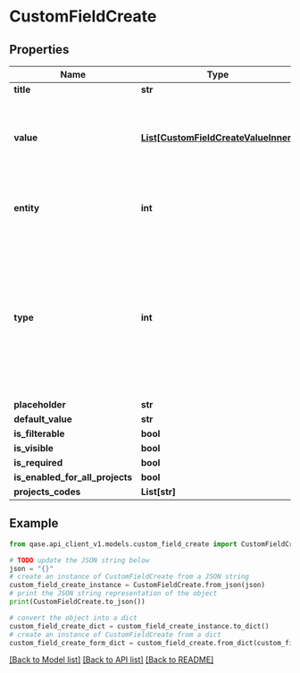 # CustomFieldCreate


## Properties

Name | Type | Description | Notes
------------ | ------------- | ------------- | -------------
**title** | **str** |  | 
**value** | [**List[CustomFieldCreateValueInner]**](CustomFieldCreateValueInner.md) | Required if type one of: 3 - selectbox; 5 - radio; 6 - multiselect;  | [optional] 
**entity** | **int** | Possible values: 0 - case; 1 - run; 2 - defect;  | 
**type** | **int** | Possible values: 0 - number; 1 - string; 2 - text; 3 - selectbox; 4 - checkbox; 5 - radio; 6 - multiselect; 7 - url; 8 - user; 9 - datetime;  | 
**placeholder** | **str** |  | [optional] 
**default_value** | **str** |  | [optional] 
**is_filterable** | **bool** |  | [optional] 
**is_visible** | **bool** |  | [optional] 
**is_required** | **bool** |  | [optional] 
**is_enabled_for_all_projects** | **bool** |  | [optional] 
**projects_codes** | **List[str]** |  | [optional] 

## Example

```python
from qase.api_client_v1.models.custom_field_create import CustomFieldCreate

# TODO update the JSON string below
json = "{}"
# create an instance of CustomFieldCreate from a JSON string
custom_field_create_instance = CustomFieldCreate.from_json(json)
# print the JSON string representation of the object
print(CustomFieldCreate.to_json())

# convert the object into a dict
custom_field_create_dict = custom_field_create_instance.to_dict()
# create an instance of CustomFieldCreate from a dict
custom_field_create_form_dict = custom_field_create.from_dict(custom_field_create_dict)
```
[[Back to Model list]](../README.md#documentation-for-models) [[Back to API list]](../README.md#documentation-for-api-endpoints) [[Back to README]](../README.md)


